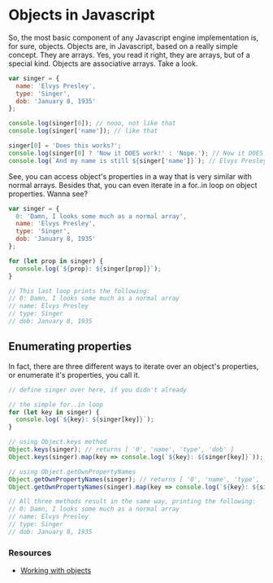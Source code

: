 # Objects in Javascript

So, the most basic component of any Javascript engine implementation is, for
sure, objects. Objects are, in Javascript, based on a really simple
concept. They are arrays. Yes, you read it right, they are arrays, but of a
special kind. Objects are associative arrays. Take a look.

```js
var singer = {
  name: 'Elvys Presley',
  type: 'Singer',
  dob: 'January 8, 1935'
};

console.log(singer[0]); // nooo, not like that
console.log(singer['name']); // like that

singer[0] = 'Does this works?';
console.log(singer[0] ? 'Now it DOES work!' : 'Nope.'); // Now it DOES work!
console.log(`And my name is still ${singer['name']}`); // Elvys Presley
```

See, you can access object's properties in a way that is very similar with
normal arrays. Besides that, you can even iterate in a for..in loop on object
properties. Wanna see?

```js
var singer = {
  0: 'Damn, I looks some much as a normal array',
  name: 'Elvys Presley',
  type: 'Singer',
  dob: 'January 8, 1935'
};

for (let prop in singer) {
  console.log(`${prop}: ${singer[prop]}`);
}

// This last loop prints the following:
// 0: Damn, I looks some much as a normal array
// name: Elvys Presley
// type: Singer
// dob: January 8, 1935
```

## Enumerating properties

In fact, there are three different ways to iterate over an object's properties,
or enumerate it's properties, you call it.

```js
// define singer over here, if you didn't already

// the simple for..in loop
for (let key in singer) {
  console.log(`${key}: ${singer[key]}`);
}

// using Object.keys method
Object.keys(singer); // returns [ '0', 'name', 'type', 'dob' ]
Object.keys(singer).map(key => console.log(`${key}: ${singer[key]}`));

// using Object.getOwnPropertyNames
Object.getOwnPropertyNames(singer); // returns [ '0', 'name', 'type', 'dob' ]
Object.getOwnPropertyNames(singer).map(key => console.log(`${key}: ${singer[key]}`));

// All three methods result in the same way, printing the following:
// 0: Damn, I looks some much as a normal array
// name: Elvys Presley
// type: Singer
// dob: January 8, 1935
```

### Resources

- [Working with objects](https://developer.mozilla.org/en-US/docs/Web/JavaScript/Guide/Working_with_Objects)
